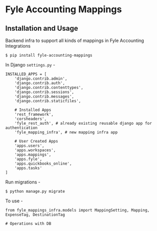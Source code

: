 # Fyle Accounting Mappings

## Installation and Usage

Backend infra to support all kinds of mappings in Fyle Accounting Integrations

    $ pip install fyle-accounting-mappings

In Django `settings.py` -

    INSTALLED_APPS = [
        'django.contrib.admin',
        'django.contrib.auth',
        'django.contrib.contenttypes',
        'django.contrib.sessions',
        'django.contrib.messages',
        'django.contrib.staticfiles',
    
        # Installed Apps
        'rest_framework',
        'corsheaders',
        'fyle_rest_auth', # already existing reusable django app for authentication
        'fyle_mapping_infra', # new mapping infra app
    
        # User Created Apps
        'apps.users',
        'apps.workspaces',
        'apps.mappings',
        'apps.fyle',
        'apps.quickbooks_online',
        'apps.tasks'
    ]

Run migrations -

    $ python manage.py migrate

To use - 

    from fyle_mappings_infra.models import MappingSetting, Mapping, ExpenseTag, DestinationTag
    
    # Operations with DB

